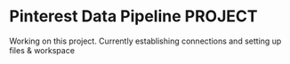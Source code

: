 # Pinterest Data Pipeline PROJECT
Working on this project. Currently establishing connections and setting up files & workspace

